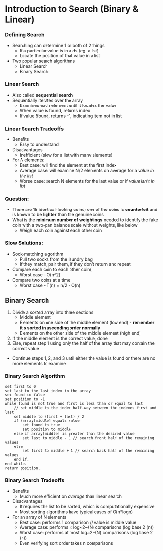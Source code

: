 # Introduction to Search (Binary & Linear)

### Defining Search
* Searching can determine 1 or both of 2 things
  *  If a particular value is in a ds (eg. a list)
  * Locate the position of that value in a list
* Two popular search algorithms
  * Linear Search
  * Binary Search

### Linear Search
* Also called **sequential search**
* Sequentially iterates over the array
  * Examines each element until it locates the value 
  * When value is found, returns index
  * If value !found, returns -1, indicating item not in list

### Linear Search Tradeoffs
* Benefits
  * Easy to understand
* Disadvantages
  * Inefficient (slow for a list with many elements)
* For *N* elements:
  * Best case: will find the element at the first index
  * Average case: will examine N/2 elements on average for a *value in the list*
  * Worse case: search N elements for the last value or if *value isn't in list*

### Question:
* There are 15 identical-looking coins; one of the coins is **counterfeit** and is known to be **lighter** than the genuine coins
* What is the **minimum number of weightings** needed to identify the fake coin with a two-pan balance scale without weights, like below
  * Weigh each coin against each other coin

### Slow Solutions:
* Sock-matching algorithm
  * Pull two socks from the laundry bag
  * If they match, pair them, if they don't return and repeat
* Compare each coin to each other coin(
  * Worst case - O(n^2)
* Compare two coins at a time
  * Worst case - T(n) = n/2 - O(n)

## Binary Search
1. Divide a *sorted* array into three sections
   * Middle element
   * Elements on one side of the middle element (low end) - **remember it's sorted in ascending order normally**
   * Elements on the other side of the middle element (high end)
2. If the middle element is the correct value, done
3. Else, repeat step 1 using only the half of the array that may contain the correct value
* Continue steps 1, 2, and 3 until either the value is found or there are no more elements to examine

### Binary Search Algorithm

```
set first to 0
set last to the last index in the array
set found to false
set position to -1
while found is not true and first is less than or equal to last
    // set middle to the index half-way between the indexes first and last
    set middle to (first + last) / 2
    if (array[middle] equals value
        set found to true
        set position to middle
    else if array[middle] is greater than the desired value
        set last to middle - 1 // search front half of the remaining values
    else
        set first to middle + 1 // search back half of the remaining values
    end if.
end while.
return position.
```

### Binary Search Tradeoffs
* Benefits
  * Much more efficient on *average* than linear search
* Disadvantages
  * It requires the list to be sorted, which is computationally expensive
  * Most sorting algorithms have typical cases of O(n*logn)
* For an array of N elements
  * Best case: performs 1 comparison // value is middle value
  * Average case: performs < log~2~(N) comparisons (log base 2 (n))
  * Worst case: performs at most log~2~(N) comparisons (log base 2 (n))
  * Even verifying sort order takes n comparisons